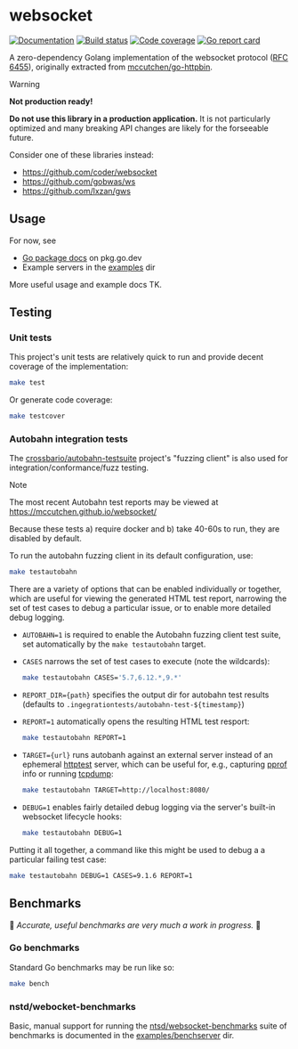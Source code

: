 # websocket

[![Documentation](https://pkg.go.dev/badge/github.com/mccutchen/websocket)](https://pkg.go.dev/github.com/mccutchen/websocket)
[![Build status](https://github.com/mccutchen/websocket/actions/workflows/test.yaml/badge.svg)](https://github.com/mccutchen/websocket/actions/workflows/test.yaml)
[![Code coverage](https://codecov.io/gh/mccutchen/websocket/branch/main/graph/badge.svg)](https://codecov.io/gh/mccutchen/websocket)
[![Go report card](http://goreportcard.com/badge/github.com/mccutchen/websocket)](https://goreportcard.com/report/github.com/mccutchen/websocket)

A zero-dependency Golang implementation of the websocket protocol ([RFC 6455][rfc]),
originally extracted from [mccutchen/go-httpbin][].

> [!WARNING]
> **Not production ready!**

**Do not use this library in a production application.** It is not
particularly optimized and many breaking API changes are likely for the
forseeable future.

Consider one of these libraries instead:
- https://github.com/coder/websocket
- https://github.com/gobwas/ws
- https://github.com/lxzan/gws

## Usage

For now, see
- [Go package docs][pkgdocs] on pkg.go.dev
- Example servers in the [examples](/examples) dir

More useful usage and example docs TK.

## Testing

### Unit tests

This project's unit tests are relatively quick to run and provide decent
coverage of the implementation:

```bash
make test
```

Or generate code coverage:

```bash
make testcover
```

### Autobahn integration tests

The [crossbario/autobahn-testsuite][autobahn] project's "fuzzing client" is
also used for integration/conformance/fuzz testing.

> [!NOTE]
> The most recent Autobahn test reports may be viewed at https://mccutchen.github.io/websocket/

Because these tests a) require docker and b) take 40-60s to run, they are
disabled by default.

To run the autobahn fuzzing client in its default configuration, use:

```bash
make testautobahn
```

There are a variety of options that can be enabled individually or together,
which are useful for viewing the generated HTML test report, narrowing the
set of test cases to debug a particular issue, or to enable more detailed
debug logging.

- `AUTOBAHN=1` is required to enable the Autobahn fuzzing client test suite,
  set automatically by the `make testautobahn` target.

- `CASES` narrows the set of test cases to execute (note the wildcards):

  ```bash
  make testautobahn CASES='5.7,6.12.*,9.*'
  ```

- `REPORT_DIR={path}` specifies the output dir for autobahn test results
  (defaults to `.ingegrationtests/autobahn-test-${timestamp}`)

- `REPORT=1` automatically opens the resulting HTML test resport:

  ```bash
  make testautobahn REPORT=1
  ```

- `TARGET={url}` runs autobanh against an external server instead of an
  ephemeral [httptest][] server, which can be useful for, e.g.,
  capturing [pprof][] info or running [tcpdump][]:

  ```bash
  make testautobahn TARGET=http://localhost:8080/
  ```

- `DEBUG=1` enables fairly detailed debug logging via the server's built-in
  websocket lifecycle hooks:

  ```bash
  make testautobahn DEBUG=1
  ```

Putting it all together, a command like this might be used to debug a
a particular failing test case:

```bash
make testautobahn DEBUG=1 CASES=9.1.6 REPORT=1
```

## Benchmarks

🚧 _Accurate, useful benchmarks are very much a work in progress._ 🚧

### Go benchmarks

Standard Go benchmarks may be run like so:

```bash
make bench
```

### nstd/webocket-benchmarks

Basic, manual support for running the [ntsd/websocket-benchmarks][ntsd] suite
of benchmarks is documented in the [examples/benchserver][benchserver] dir.

[autobahn]: https://github.com/crossbario/autobahn-testsuite
[benchserver]: /examples/benchserver/README.md
[httptest]: https://pkg.go.dev/net/http/httptest
[mccutchen/go-httpbin]: https://github.com/mccutchen/go-httpbin
[ntsd]: https://github.com/ntsd/websocket-benchmark
[pkgdocs]: https://pkg.go.dev/github.com/mccutchen/websocket
[pprof]: https://pkg.go.dev/runtime/pprof
[rfc]: https://datatracker.ietf.org/doc/html/rfc6455
[tcpdump]: https://www.tcpdump.org/
